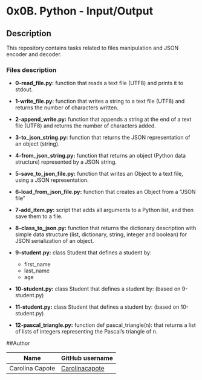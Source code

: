 # 0x0B. Python - Input/Output

## Description

This repository contains tasks related to files manipulation and JSON encoder and decoder.

### Files description

- **0-read_file.py:**
function that reads a text file (UTF8) and prints it to stdout.

- **1-write_file.py:**
function that writes a string to a text file (UTF8) and returns the number of characters written.

- **2-append_write.py:**
function that appends a string at the end of a text file (UTF8) and returns the number of characters added.

- **3-to_json_string.py:**
 function that returns the JSON representation of an object (string).

- **4-from_json_string.py:**
function that returns an object (Python data structure) represented by a JSON string.

- **5-save_to_json_file.py:**
function that writes an Object to a text file, using a JSON representation.

- **6-load_from_json_file.py:**
function that creates an Object from a “JSON file”

- **7-add_item.py:**
 script that adds all arguments to a Python list, and then save them to a file.

- **8-class_to_json.py:**
function that returns the dictionary description with simple data structure (list, dictionary, string, integer and boolean) for JSON serialization of an object.

- **9-student.py:**
class Student that defines a student by:
  - first_name
  - last_name
  - age

- **10-student.py:**
 class Student that defines a student by: (based on 9-student.py)

- **11-student.py:**
class Student that defines a student by: (based on 10-student.py)

- **12-pascal_triangle.py:**
function def pascal_triangle(n): that returns a list of lists of integers representing the Pascal’s triangle of n.

##Author

| Name | GitHub username |
| ------ | ------ |
| Carolina Capote | [Carolinacapote](https://github.com/Carolinacapote) |
